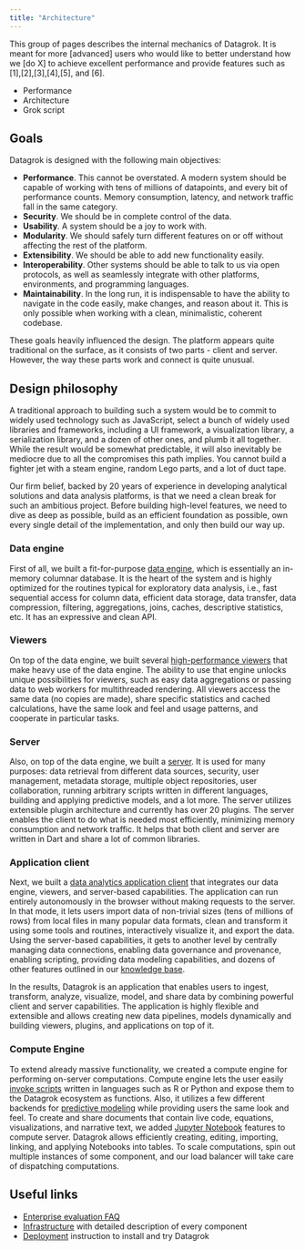 ```yaml
---
title: "Architecture"
---
```


This group of pages describes the internal mechanics of Datagrok. It is meant for more [advanced] users who would like to better understand how we [do X] to achieve excellent performance and provide features such as [1],[2],[3],[4],[5], and [6].

* Performance
* Architecture
* Grok script

## Goals

Datagrok is designed with the following main objectives:

* **Performance**. This cannot be overstated. A modern system should be capable of working with tens of millions of
  datapoints, and every bit of performance counts. Memory consumption, latency, and network traffic fall in the same
  category.
* **Security**. We should be in complete control of the data.
* **Usability**. A system should be a joy to work with.
* **Modularity**. We should safely turn different features on or off without affecting the rest of the platform.
* **Extensibility**. We should be able to add new functionality easily.
* **Interoperability**. Other systems should be able to talk to us via open protocols, as well as seamlessly integrate
  with other platforms, environments, and programming languages.
* **Maintainability**. In the long run, it is indispensable to have the ability to navigate in the code easily, make
  changes, and reason about it. This is only possible when working with a clean, minimalistic, coherent codebase.

These goals heavily influenced the design. The platform appears quite traditional on the surface, as it consists of two
parts - client and server. However, the way these parts work and connect is quite unusual.

## Design philosophy

A traditional approach to building such a system would be to commit to widely used technology such as JavaScript, select
a bunch of widely used libraries and frameworks, including a UI framework, a visualization library, a serialization
library, and a dozen of other ones, and plumb it all together. While the result would be somewhat predictable, it will
also inevitably be mediocre due to all the compromises this path implies. You cannot build a fighter jet with a steam
engine, random Lego parts, and a lot of duct tape.

Our firm belief, backed by 20 years of experience in developing analytical solutions and data analysis platforms, is
that we need a clean break for such an ambitious project. Before building high-level features, we need to dive as deep
as possible, build as an efficient foundation as possible, own every single detail of the implementation, and only then
build our way up.

### Data engine

First of all, we built a fit-for-purpose [data engine](infrastructure.md#in-memory-database), which is essentially an
in-memory columnar database. It is the heart of the system and is highly optimized for the routines typical for
exploratory data analysis, i.e., fast sequential access for column data, efficient data storage, data transfer, data
compression, filtering, aggregations, joins, caches, descriptive statistics, etc. It has an expressive and clean API.

### Viewers

On top of the data engine, we built several [high-performance viewers](infrastructure.md#viewers)
that make heavy use of the data engine. The ability to use that engine unlocks unique possibilities for viewers, such as
easy data aggregations or passing data to web workers for multithreaded rendering. All viewers access the same data (no
copies are made), share specific statistics and cached calculations, have the same look and feel and usage patterns, and
cooperate in particular tasks.

### Server

Also, on top of the data engine, we built a [server](infrastructure.md#datlas). It is used for many purposes: data
retrieval from different data sources, security, user management, metadata storage, multiple object repositories, user
collaboration, running arbitrary scripts written in different languages, building and applying predictive models, and a
lot more. The server utilizes extensible plugin architecture and currently has over 20 plugins. The server enables the
client to do what is needed most efficiently, minimizing memory consumption and network traffic. It helps that both
client and server are written in Dart and share a lot of common libraries.

### Application client

Next, we built a [data analytics application client](infrastructure.md#web-application) that integrates our data engine,
viewers, and server-based capabilities. The application can run entirely autonomously in the browser without making
requests to the server. In that mode, it lets users import data of non-trivial sizes (tens of millions of rows) from
local files in many popular data formats, clean and transform it using some tools and routines, interactively visualize
it, and export the data. Using the server-based capabilities, it gets to another level by centrally managing data
connections, enabling data governance and provenance, enabling scripting, providing data modeling capabilities, and
dozens of other features outlined in our [knowledge base](../../datagrok/datagrok.md).

In the results, Datagrok is an application that enables users to ingest, transform, analyze, visualize, model, and share
data by combining powerful client and server capabilities. The application is highly flexible and extensible and allows
creating new data pipelines, models dynamically and building viewers, plugins, and applications on top of it.

### Compute Engine

To extend already massive functionality, we created a compute engine for performing on-server computations. Compute
engine lets the user easily [invoke scripts](../../compute/scripting.md) written in languages such as R or Python and
expose them to the Datagrok ecosystem as functions. Also, it utilizes a few different backends
for [predictive modeling](../../learn/learn.md) while providing users the same look and feel. To create
and share documents that contain live code, equations, visualizations, and narrative text, we added
[Jupyter Notebook](../../compute/jupyter-notebook.md) features to compute server. Datagrok allows efficiently creating,
editing, importing, linking, and applying Notebooks into tables. To scale computations, spin out multiple instances of
some component, and our load balancer will take care of dispatching computations.

## Useful links

* [Enterprise evaluation FAQ](../../datagrok/solutions/enterprise/enterprise-evaluation-faq.md)
* [Infrastructure](infrastructure.md) with detailed description of every component
* [Deployment](deploy/deploy.md) instruction to install and try Datagrok
